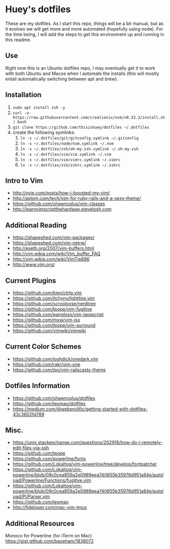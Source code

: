 # Huey's dotfiles
These are my dotfiles. As I start this repo, things will be a bit manual, but as it evolves we will get more and more automated (hopefully using node). For the time being, I will add the steps to get this environment up and running in this readme.

## Use
Right now this is an Ubuntu dotfiles repo, I may eventually get it to work with both Ubuntu and Macos when I automate the installs (this will mostly entail automatically switching between apt and brew).

## Installation
1. `sudo apt install zsh -y`
2. `curl -o- https://raw.githubusercontent.com/creationix/nvm/v0.33.3/install.sh | bash`
3. `git clone https://github.com/thisishuey/dotfiles ~/.dotfiles`
4. create the following symlinks:
	1. `ln -s ~/.dotfiles/git/gitconfig.symlink ~/.gitconfig`
	2. `ln -s ~/.dotfiles/node/nvm.symlink ~/.nvm`
	3. `ln -s ~/.dotfiles/zsh/oh-my-zsh.symlink ~/.oh-my-zsh`
	4. `ln -s ~/.dotfiles/vim/vim.symlink ~/.vim`
	5. `ln -s ~/.dotfiles/vim/vimrc.symlink ~/.vimrc`
	6. `ln -s ~/.dotfiles/zsh/zshrc.symlink ~/.zshrc`

## Intro to Vim
* http://nvie.com/posts/how-i-boosted-my-vim/
* http://astonj.com/tech/vim-for-ruby-rails-and-a-sexy-theme/
* https://github.com/shawncplus/vim-classes
* http://learnvimscriptthehardway.stevelosh.com

## Additional Reading
* https://shapeshed.com/vim-packages/
* https://shapeshed.com/vim-netrw/
* http://eseth.org/2007/vim-buffers.html
* http://vim.wikia.com/wiki/Vim_buffer_FAQ
* http://vim.wikia.com/wiki/VimTip686
* http://www.vim.org/

## Current Plugins
* https://github.com/kien/ctrlp.vim
* https://github.com/itchyny/lightline.vim
* https://github.com/scrooloose/nerdtree
* https://github.com/tpope/vim-fugitive
* https://github.com/pangloss/vim-javascript
* https://github.com/mxw/vim-jsx
* https://github.com/tpope/vim-surround
* https://github.com/vimwiki/vimwiki

## Current Color Schemes
* https://github.com/joshdick/onedark.vim
* https://github.com/rakr/vim-one
* https://github.com/jpo/vim-railscasts-theme

## Dotfiles Information
* https://github.com/shawncplus/dotfiles
* https://github.com/leomao/dotfiles
* https://medium.com/@webprolific/getting-started-with-dotfiles-43c3602fd789

## Misc.
* https://unix.stackexchange.com/questions/202918/how-do-i-remotely-edit-files-via-ssh
* https://github.com/tpope
* https://github.com/powerline/fonts
* https://github.com/Lokaltog/vim-powerline/tree/develop/fontpatcher
* https://github.com/Lokaltog/vim-powerline/blob/09c0cea859a2e0989eea740655b35976d951a84e/autoload/Powerline/Functions/fugitive.vim
* https://github.com/Lokaltog/vim-powerline/blob/09c0cea859a2e0989eea740655b35976d951a84e/autoload/Pl/Parser.vim
* https://github.com/leomao
* http://fideloper.com/mac-vim-tmux

## Additional Resources
Monoco for Powerline (for iTerm on Mac)
https://gist.github.com/baopham/1838072

